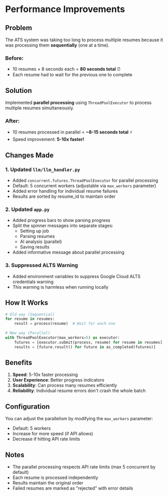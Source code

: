 # Performance Improvements

## Problem
The ATS system was taking too long to process multiple resumes because it was processing them **sequentially** (one at a time).

### Before:
- 10 resumes × 8 seconds each = **80 seconds total** ⏰
- Each resume had to wait for the previous one to complete

## Solution
Implemented **parallel processing** using `ThreadPoolExecutor` to process multiple resumes simultaneously.

### After:
- 10 resumes processed in parallel = **~8-15 seconds total** ⚡
- Speed improvement: **5-10x faster!**

## Changes Made

### 1. Updated `llm/llm_handler.py`
- Added `concurrent.futures.ThreadPoolExecutor` for parallel processing
- Default: 5 concurrent workers (adjustable via `max_workers` parameter)
- Added error handling for individual resume failures
- Results are sorted by resume_id to maintain order

### 2. Updated `app.py`
- Added progress bars to show parsing progress
- Split the spinner messages into separate stages:
  - Setting up job
  - Parsing resumes
  - AI analysis (parallel)
  - Saving results
- Added informative message about parallel processing

### 3. Suppressed ALTS Warning
- Added environment variables to suppress Google Cloud ALTS credentials warning
- This warning is harmless when running locally

## How It Works

```python
# Old way (Sequential)
for resume in resumes:
    result = process(resume)  # Wait for each one
    
# New way (Parallel)
with ThreadPoolExecutor(max_workers=5) as executor:
    futures = [executor.submit(process, resume) for resume in resumes]
    results = [future.result() for future in as_completed(futures)]
```

## Benefits

1. **Speed**: 5-10x faster processing
2. **User Experience**: Better progress indicators
3. **Scalability**: Can process many resumes efficiently
4. **Reliability**: Individual resume errors don't crash the whole batch

## Configuration

You can adjust the parallelism by modifying the `max_workers` parameter:
- Default: 5 workers
- Increase for more speed (if API allows)
- Decrease if hitting API rate limits

## Notes

- The parallel processing respects API rate limits (max 5 concurrent by default)
- Each resume is processed independently
- Results maintain the original order
- Failed resumes are marked as "rejected" with error details
